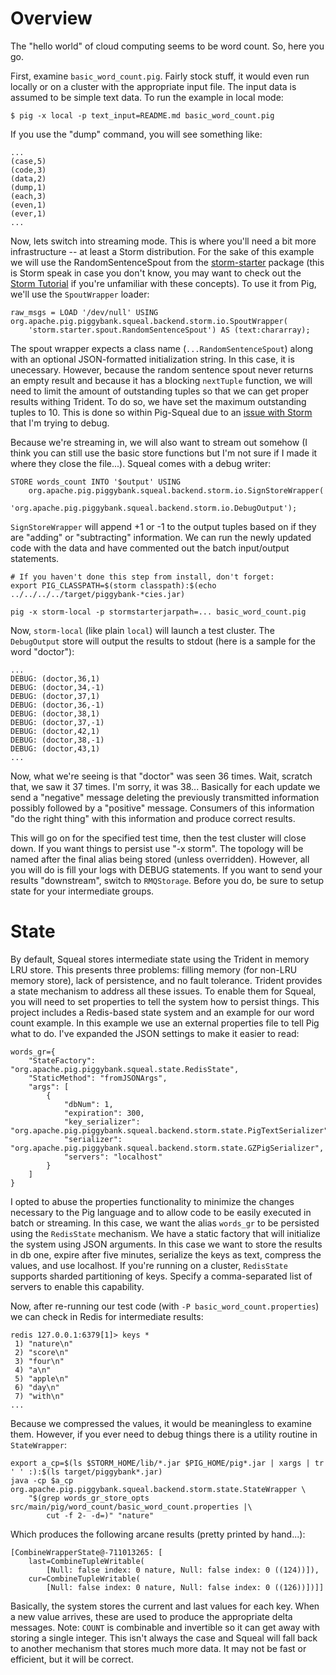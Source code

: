 Overview
========

The "hello world" of cloud computing seems to be word count.  So, here you go.

First, examine `basic_word_count.pig`.  Fairly stock stuff, it would even run
locally or on a cluster with the appropriate input file.  The input data is
assumed to be simple text data.  To run the example in local mode:

    $ pig -x local -p text_input=README.md basic_word_count.pig

If you use the "dump" command, you will see something like:

    ...
    (case,5)
    (code,3)
    (data,2)
    (dump,1)
    (each,3)
    (even,1)
    (ever,1)
    ...

Now, lets switch into streaming mode.  This is where you'll need a bit more
infrastructure -- at least a Storm distribution.  For the sake of this example
we will use the RandomSentenceSpout from the [storm-starter](https://github.com/apache/incubator-storm/blob/master/examples/storm-starter/src/jvm/storm/starter/spout/RandomSentenceSpout.java) 
package (this is Storm speak in case you don't know, you may want to check out the 
[Storm Tutorial](http://storm.incubator.apache.org/documentation/Tutorial.html) 
if you're unfamiliar with these concepts).  To use it from Pig, we'll use the
`SpoutWrapper` loader:

    raw_msgs = LOAD '/dev/null' USING org.apache.pig.piggybank.squeal.backend.storm.io.SpoutWrapper(
        'storm.starter.spout.RandomSentenceSpout') AS (text:chararray);

The spout wrapper expects a class name (`...RandomSentenceSpout`) along with an
optional JSON-formatted initialization string.  In this case, it is unecessary.
However, because the random sentence spout never returns an empty result and
because it has a blocking `nextTuple` function, we will need to limit the amount
of outstanding tuples so that we can get proper results withing Trident.  To
do so, we have set the maximum outstanding tuples to 10.  This is done so within
Pig-Squeal due to an [issue with Storm](https://issues.apache.org/jira/browse/STORM-368)
that I'm trying to debug.

Because we're streaming in, we will also want to stream out somehow (I think you
can still use the basic store functions but I'm not sure if I made it where they
close the file...).  Squeal comes with a debug writer:

    STORE words_count INTO '$output' USING 
        org.apache.pig.piggybank.squeal.backend.storm.io.SignStoreWrapper(
            'org.apache.pig.piggybank.squeal.backend.storm.io.DebugOutput');

`SignStoreWrapper` will append +1 or -1 to the output tuples based on if they
are "adding" or "subtracting" information.  We can run the newly updated code
with the data and have commented out the batch input/output statements. 

    # If you haven't done this step from install, don't forget:
    export PIG_CLASSPATH=$(storm classpath):$(echo ../../../../target/piggybank-*cies.jar)

    pig -x storm-local -p stormstarterjarpath=... basic_word_count.pig
    
Now, `storm-local` (like plain `local`) will launch a test cluster.  The `DebugOutput`
store will output the results to stdout (here is a sample for the word "doctor"):

    ...
    DEBUG: (doctor,36,1)
    DEBUG: (doctor,34,-1)
    DEBUG: (doctor,37,1)
    DEBUG: (doctor,36,-1)
    DEBUG: (doctor,38,1)
    DEBUG: (doctor,37,-1)
    DEBUG: (doctor,42,1)
    DEBUG: (doctor,38,-1)
    DEBUG: (doctor,43,1)
    ...

Now, what we're seeing is that "doctor" was seen 36 times.  Wait,
scratch that, we saw it 37 times.  I'm sorry, it was 38...  Basically for
each update we send a "negative" message deleting the previously transmitted 
information possibly followed by a "positive" message.  Consumers of this information
"do the right thing" with this information and produce correct results.

This will go on for the specified test time, then the test cluster will close down.
If you want things to persist use "-x storm".  The topology will be named after the
final alias being stored (unless overridden).  However, all you will do is fill your 
logs with DEBUG statements.  If you want to send your results "downstream", switch 
to `RMQStorage`.  Before you do, be sure to setup state for your intermediate groups.

State
=====

By default, Squeal stores intermediate state using the Trident in memory LRU store.
This presents three problems: filling memory (for non-LRU memory store), lack of 
persistence, and no fault tolerance.  Trident provides a state mechanism to address
all these issues.  To enable them for Squeal, you will need to set properties to tell 
the system how to persist things.  This project includes a Redis-based state system 
and an example for our word count example.  In this example we use an external 
properties file to tell Pig what to do.  I've expanded the JSON settings to make
it easier to read:

    words_gr={
        "StateFactory": "org.apache.pig.piggybank.squeal.state.RedisState",
        "StaticMethod": "fromJSONArgs",
        "args": [
            {
                "dbNum": 1,
                "expiration": 300,
                "key_serializer": "org.apache.pig.piggybank.squeal.backend.storm.state.PigTextSerializer",
                "serializer": "org.apache.pig.piggybank.squeal.backend.storm.state.GZPigSerializer",
                "servers": "localhost"
            }
        ]
    }

I opted to abuse the properties functionality to minimize the changes necessary to the Pig
language and to allow code to be easily executed in batch or streaming.  In this case,
we want the alias `words_gr` to be persisted using the `RedisState` mechanism.
We have a static factory that will initialize the system using JSON arguments.  In this case
we want to store the results in db one, expire after five minutes, serialize the keys
as text, compress the values, and use localhost.  If you're running on a cluster, `RedisState`
supports sharded partitioning of keys.  Specify a comma-separated list of servers to enable
this capability.
    
Now, after re-running our test code (with `-P basic_word_count.properties`) we can check in
Redis for intermediate results:

    redis 127.0.0.1:6379[1]> keys *
     1) "nature\n"
     2) "score\n"
     3) "four\n"
     4) "a\n"
     5) "apple\n"
     6) "day\n"
     7) "with\n"
    ...

Because we compressed the values, it would be meaningless to examine them.  However, if you
ever need to debug things there is a utility routine in `StateWrapper`:

    export a_cp=$(ls $STORM_HOME/lib/*.jar $PIG_HOME/pig*.jar | xargs | tr ' ' :):$(ls target/piggybank*.jar)
    java -cp $a_cp org.apache.pig.piggybank.squeal.backend.storm.state.StateWrapper \
        "$(grep words_gr_store_opts src/main/pig/word_count/basic_word_count.properties |\
            cut -f 2- -d=)" "nature"

Which produces the following arcane results (pretty printed by hand...):

    [CombineWrapperState@-711013265: [
        last=CombineTupleWritable(
            [Null: false index: 0 nature, Null: false index: 0 ((124))]), 
        cur=CombineTupleWritable(
            [Null: false index: 0 nature, Null: false index: 0 ((126))])]]

Basically, the system stores the current and last values for each key.  When a new value
arrives, these are used to produce the appropriate delta messages.  Note: `COUNT` is combinable and
invertible so it can get away with storing a single integer.  This isn't always the case and Squeal
will fall back to another mechanism that stores much more data.  It may not be fast or efficient,
but it will be correct.
